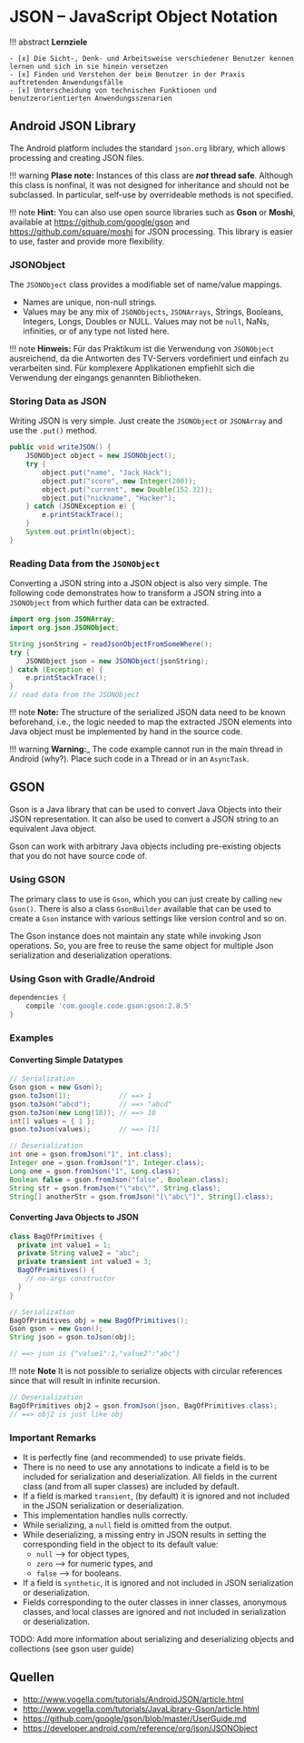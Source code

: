 # JSON – JavaScript Object Notation


!!! abstract 
    **Lernziele**

    - [x] Die Sicht-, Denk- und Arbeitsweise verschiedener Benutzer kennen lernen und sich in sie hinein versetzen
    - [x] Finden und Verstehen der beim Benutzer in der Praxis auftretenden Anwendungsfälle
    - [x] Unterscheidung von technischen Funktionen und benutzerorientierten Anwendungsszenarien

## Android JSON Library

The Android platform includes the standard `json.org` library, which allows processing and creating JSON files.

!!! warning
    __Plase note:__ Instances of this class are **_not_ thread safe**. Although this class is nonfinal, it was not designed for inheritance and should not be subclassed. In particular, self-use by overrideable methods is not specified.

!!! note
    __Hint:__ You can also use open source libraries such as __Gson__ or __Moshi__, available at <https://github.com/google/gson> and <https://github.com/square/moshi> for JSON processing. This library is easier to use, faster and provide more flexibility.

### JSONObject

The `JSONObject` class provides a modifiable set of name/value mappings. 

* Names are unique, non-null strings. 
* Values may be any mix of `JSONObjects`, `JSONArrays`, Strings, Booleans, Integers, Longs, Doubles or NULL. Values may not be `null`, NaNs, infinities, or of any type not listed here.

!!! note
    __Hinweis:__ Für das Praktikum ist die Verwendung von `JSONObject` ausreichend, da die Antworten des TV-Servers vordefiniert und einfach zu verarbeiten sind. Für komplexere Applikationen empfiehlt sich die Verwendung der eingangs genannten Bibliotheken.

### Storing Data as JSON

Writing JSON is very simple. Just create the `JSONObject` or `JSONArray` and use the `.put()` method.

``` java
public void writeJSON() {
    JSONObject object = new JSONObject();
    try {
        object.put("name", "Jack Hack");
        object.put("score", new Integer(200));
        object.put("current", new Double(152.32));
        object.put("nickname", "Hacker");
    } catch (JSONException e) {
        e.printStackTrace();
    }
    System.out.println(object);
}
```


### Reading Data from the `JSONObject`

Converting a JSON string into a JSON object is also very simple. The following code demonstrates how to transform a JSON string into a `JSONObject` from which further data can be extracted.

```java
import org.json.JSONArray;
import org.json.JSONObject;

String jsonString = readJsonObjectFromSomeWhere(); 
try {
    JSONObject json = new JSONObject(jsonString);
} catch (Exception e) {
    e.printStackTrace();
}
// read data from the JSONObject
```

!!! note
    __Note:__ The structure of the serialized JSON data need to be known beforehand, i.e., the logic needed to map the extracted JSON elements into Java object must be implemented by hand in the source code.

!!! warning
    __Warning:___ The code example cannot run in the main thread in Android (why?). Place such code in a Thread or in an `AsyncTask`.




## GSON

Gson is a Java library that can be used to convert Java Objects into their JSON representation. It can also be used to convert a JSON string to an equivalent Java object.

Gson can work with arbitrary Java objects including pre-existing objects that you do not have source code of.

### Using GSON

The primary class to use is `Gson`, which you can just create by calling `new Gson()`. There is also a class `GsonBuilder` available that can be used to create a `Gson` instance with various settings like version control and so on.

The Gson instance does not maintain any state while invoking Json operations. So, you are free to reuse the same object for multiple Json serialization and deserialization operations.

### Using Gson with Gradle/Android

``` Groovy
dependencies {
    compile 'com.google.code.gson:gson:2.8.5'
}
```

### Examples

#### Converting Simple Datatypes

``` java
// Serialization
Gson gson = new Gson();
gson.toJson(1);            // ==> 1
gson.toJson("abcd");       // ==> "abcd"
gson.toJson(new Long(10)); // ==> 10
int[] values = { 1 };
gson.toJson(values);       // ==> [1]

// Deserialization
int one = gson.fromJson("1", int.class);
Integer one = gson.fromJson("1", Integer.class);
Long one = gson.fromJson("1", Long.class);
Boolean false = gson.fromJson("false", Boolean.class);
String str = gson.fromJson("\"abc\"", String.class);
String[] anotherStr = gson.fromJson("[\"abc\"]", String[].class);
```

#### Converting Java Objects to JSON

``` java
class BagOfPrimitives {
  private int value1 = 1;
  private String value2 = "abc";
  private transient int value3 = 3;
  BagOfPrimitives() {
    // no-args constructor
  }
}

// Serialization
BagOfPrimitives obj = new BagOfPrimitives();
Gson gson = new Gson();
String json = gson.toJson(obj);  

// ==> json is {"value1":1,"value2":"abc"}
```

!!! note
    **Note** It is not possible to serialize objects with circular references since that will result in infinite recursion.

``` java
// Deserialization
BagOfPrimitives obj2 = gson.fromJson(json, BagOfPrimitives.class);
// ==> obj2 is just like obj
```

### Important Remarks

* It is perfectly fine (and recommended) to use private fields.
* There is no need to use any annotations to indicate a field is to be included for serialization and deserialization. All fields in the current class (and from all super classes) are included by default.
* If a field is marked `transient`, (by default) it is ignored and not included in the JSON serialization or deserialization.
* This implementation handles nulls correctly.
* While serializing, a `null` field is omitted from the output.
* While deserializing, a missing entry in JSON results in setting the corresponding field in the object to its default value: 
    * `null` --> for object types, 
    * `zero` --> for numeric types, and 
    * `false` --> for booleans.
* If a field is `synthetic`, it is ignored and not included in JSON serialization or deserialization.
* Fields corresponding to the outer classes in inner classes, anonymous classes, and local classes are ignored and not included in serialization or deserialization.

TODO: Add more information about serializing and deserializing objects and collections (see gson user guide)


## Quellen

* <http://www.vogella.com/tutorials/AndroidJSON/article.html>
* <http://www.vogella.com/tutorials/JavaLibrary-Gson/article.html>
* <https://github.com/google/gson/blob/master/UserGuide.md>
* <https://developer.android.com/reference/org/json/JSONObject>